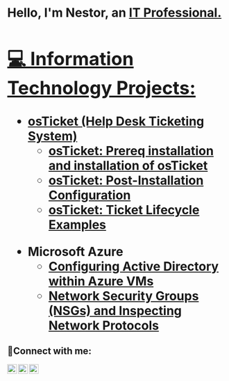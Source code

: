 <h1>Hello,  I'm Nestor, an <a href="https://www.linkedin.com/in/nestor-campos-b9907a286/">IT Professional.

<h2>💻 Information Technology Projects:</h2>

<ul><!--Start of Main list-->
      <li><b>osTicket (Help Desk Ticketing System)</b>
          <ul><!--Start of nested list-->
              <li><a href="https://github.com/ncampos01/Osticket-prereq-and-installation"> osTicket: Prereq installation and installation of osTicket </a>
              <li><a href="https://github.com/ncampos01/post-install-config"> osTicket: Post-Installation Configuration </a>
              <li><a href="https://github.com/ncampos01/ticket-lifecycle"> osTicket: Ticket Lifecycle Examples </a></li>
          </ul><!--End of nested list-->
      </li>
</ul><!--End of main list-->

- <b>Microsoft Azure</b>
  - [Configuring Active Directory within Azure VMs](https://github.com/joshmadakorcc/configure-ad)
  - [Network Security Groups (NSGs) and Inspecting Network Protocols](https://github.com/joshmadakorcc/azure-network-protocols)

<h2>🤳Connect with me:</h2>

[<img align="left" alt="Josh | Twitter" width="22px" src="https://cdn.jsdelivr.net/npm/simple-icons@v3/icons/twitter.svg" />][twitter]
[<img align="left" alt="Josh | LinkedIn" width="22px" src="https://cdn.jsdelivr.net/npm/simple-icons@v3/icons/linkedin.svg" />][linkedin]
[<img align="left" alt="Josh | Instagram" width="22px" src="https://cdn.jsdelivr.net/npm/simple-icons@v3/icons/instagram.svg" />][instagram]

[twitter]: https://twitter.com/Josh
[instagram]: https://www.instagram.com/Josh
[linkedin]: https://linkedin.com/in/Josh
